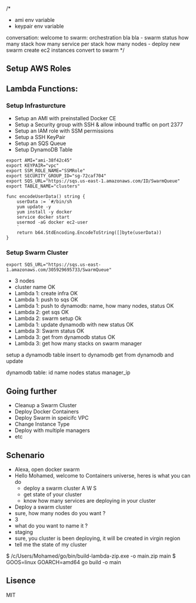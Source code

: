 /*
- ami env variable
- keypair env variable

conversation:
	welcome to swarm: orchestration bla bla
		- swarm status
			how many stack
			how many service per stack
			how many nodes
		- deploy new swarm
			create ec2 instances
			convert to swarm
*/

## Setup AWS Roles



## Lambda Functions:

### Setup Infrasturcture

* Setup an AMI with preinstalled Docker CE
* Setup a Security group with SSH & allow inbound traffic on port 2377
* Setup an IAM role with SSM permissions
* Setup a SSH KeyPair
* Setup an SQS Queue
* Setup DynamoDB Table

```
export AMI="ami-38f42c45"
export KEYPAIR="vpc"
export SSM_ROLE_NAME="SSMRole"
export SECURITY_GROUP_ID="sg-72caf704"
export SQS_URL="https://sqs.us-east-1.amazonaws.com/ID/SwarmQueue"
export TABLE_NAME="clusters"
```

```
func encodeUserData() string {
	userData := `#/bin/sh
	yum update -y
	yum install -y docker
	service docker start
	usermod -aG docker ec2-user
	`
	return b64.StdEncoding.EncodeToString([]byte(userData))
}
```

### Setup Swarm Cluster


```
export SQS_URL="https://sqs.us-east-1.amazonaws.com/305929695733/SwarmQueue"
```


- 3 nodes
- cluster name OK
- Lambda 1: create infra OK
- Lambda 1: push to sqs OK
- Lambda 1: push to dynamodb: name, how many nodes, status OK
- Lambda 2: get sqs OK
- Lambda 2: swarm setup Ok
- Lambda 1: update dynamodb with new status OK
- Lambda 3: Swarm status OK
- Lambda 3: get from dynamodb status OK
- Lambda 3: get how many stacks on swarm manager


setup a dynamodb table
insert to dynamodb
get from dynamodb and update


dynamodb table:
	id
	name
	nodes
	status
	manager_ip

## Going further

* Cleanup a Swarm Cluster
* Deploy Docker Containers
* Deploy Swarm in speicifc VPC
* Change Instance Type
* Deploy with multiple managers
* etc


## Schenario

* Alexa, open docker swarm
* Hello Mohamed, welcome to Containers universe, heres is what you can do
	- deploy a swarm cluster A W S
	- get state of your cluster
	- know how many services are deploying in your cluster
* Deploy a swarm cluster
* sure, how many nodes do you want ?
* 3
* what do you want to name it ?
* staging
* sure, you cluster is been deploying, it will be created in virgin region
* tell me the state of my cluster 


$ /c/Users/Mohamed/go/bin/build-lambda-zip.exe -o main.zip main
$ GOOS=linux GOARCH=amd64 go build -o main


## Lisence

MIT

